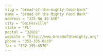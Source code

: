 ```yaml
---
slug = "bread-of-the-mighty-food-bank"
name = "Bread of the Mighty Food Bank"
address = "325 NW 10 AVE"
city = "Gainesville"
state = "FL"
postal = "32601"
website = "http://www.breadofthemighty.org"
phone = "352-336-0839"
fax = "352-395-6570"
---
```

